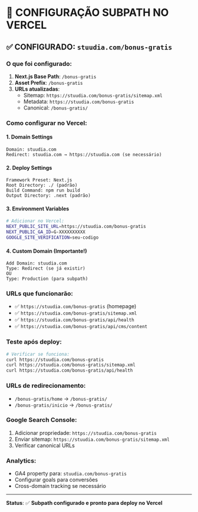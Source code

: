 # 🚀 CONFIGURAÇÃO SUBPATH NO VERCEL

## ✅ CONFIGURADO: `stuudia.com/bonus-gratis`

### **O que foi configurado:**

1. **Next.js Base Path**: `/bonus-gratis`
2. **Asset Prefix**: `/bonus-gratis`
3. **URLs atualizadas**:
   - Sitemap: `https://stuudia.com/bonus-gratis/sitemap.xml`
   - Metadata: `https://stuudia.com/bonus-gratis`
   - Canonical: `/bonus-gratis/`

### **Como configurar no Vercel:**

#### **1. Domain Settings**
```
Domain: stuudia.com
Redirect: stuudia.com → https://stuudia.com (se necessário)
```

#### **2. Deploy Settings**
```
Framework Preset: Next.js
Root Directory: ./ (padrão)
Build Command: npm run build
Output Directory: .next (padrão)
```

#### **3. Environment Variables**
```bash
# Adicionar no Vercel:
NEXT_PUBLIC_SITE_URL=https://stuudia.com/bonus-gratis
NEXT_PUBLIC_GA_ID=G-XXXXXXXXXX
GOOGLE_SITE_VERIFICATION=seu-codigo
```

#### **4. Custom Domain (Importante!)**
```
Add Domain: stuudia.com
Type: Redirect (se já existir)
OU
Type: Production (para subpath)
```

### **URLs que funcionarão:**
- ✅ `https://stuudia.com/bonus-gratis` (homepage)
- ✅ `https://stuudia.com/bonus-gratis/sitemap.xml`
- ✅ `https://stuudia.com/bonus-gratis/api/health`
- ✅ `https://stuudia.com/bonus-gratis/api/cms/content`

### **Teste após deploy:**
```bash
# Verificar se funciona:
curl https://stuudia.com/bonus-gratis
curl https://stuudia.com/bonus-gratis/sitemap.xml
curl https://stuudia.com/bonus-gratis/api/health
```

### **URLs de redirecionamento:**
- `/bonus-gratis/home` → `/bonus-gratis/`
- `/bonus-gratis/inicio` → `/bonus-gratis/`

### **Google Search Console:**
1. Adicionar propriedade: `https://stuudia.com/bonus-gratis`
2. Enviar sitemap: `https://stuudia.com/bonus-gratis/sitemap.xml`
3. Verificar canonical URLs

### **Analytics:**
- GA4 property para: `stuudia.com/bonus-gratis`
- Configurar goals para conversões
- Cross-domain tracking se necessário

---

**Status**: ✅ **Subpath configurado e pronto para deploy no Vercel**
